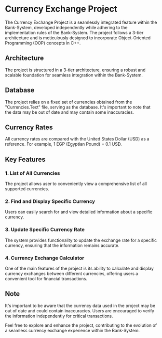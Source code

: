 # Currency Exchange Project

The Currency Exchange Project is a seamlessly integrated feature within the Bank-System, developed independently while adhering to the implementation rules of the Bank-System. The project follows a 3-tier architecture and is meticulously designed to incorporate Object-Oriented Programming (OOP) concepts in C++.

## Architecture

The project is structured in a 3-tier architecture, ensuring a robust and scalable foundation for seamless integration within the Bank-System.

## Database

The project relies on a fixed set of currencies obtained from the "Currencies.Text" file, serving as the database. It's important to note that the data may be out of date and may contain some inaccuracies.

## Currency Rates

All currency rates are compared with the United States Dollar (USD) as a reference. For example, 1 EGP (Egyptian Pound) = 0.1 USD.

## Key Features

### 1. List of All Currencies

The project allows user to conveniently view a comprehensive list of all supported currencies.

### 2. Find and Display Specific Currency

Users can easily search for and view detailed information about a specific currency.

### 3. Update Specific Currency Rate

The system provides functionality to update the exchange rate for a specific currency, ensuring that the information remains accurate.

### 4. Currency Exchange Calculator

One of the main features of the project is its ability to calculate and display currency exchanges between different currencies, offering users a convenient tool for financial transactions.

## Note

It's important to be aware that the currency data used in the project may be out of date and could contain inaccuracies. Users are encouraged to verify the information independently for critical transactions.

Feel free to explore and enhance the project, contributing to the evolution of a seamless currency exchange experience within the Bank-System.

